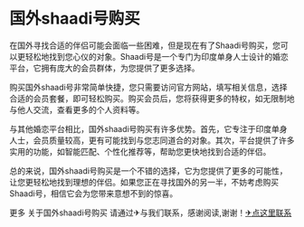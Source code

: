 # 国外shaadi号购买

在国外寻找合适的伴侣可能会面临一些困难，但是现在有了Shaadi号购买，您可以更轻松地找到您心仪的对象。Shaadi号是一个专门为印度单身人士设计的婚恋平台，它拥有庞大的会员群体，为您提供了更多选择。

购买国外shaadi号非常简单快捷，您只需要访问官方网站，填写相关信息，选择合适的会员套餐，即可轻松购买。购买会员后，您将获得更多的特权，如无限制地与他人交流，查看更多的个人资料等。

与其他婚恋平台相比，国外shaadi号购买有许多优势。首先，它专注于印度单身人士，会员质量较高，更有可能找到与您志同道合的对象。其次，平台提供了许多实用的功能，如智能匹配、个性化推荐等，帮助您更快地找到合适的伴侣。

总的来说，国外shaadi号购买是一个不错的选择，它为您提供了更多的可能性，让您更轻松地找到理想的伴侣。如果您正在寻找国外的另一半，不妨考虑购买Shaadi号，相信它会为您带来意想不到的惊喜。

更多 关于国外shaadi号购买 请通过✈与我们联系，感谢阅读,谢谢！[✈点这里联系](https://ads.k02.cc)